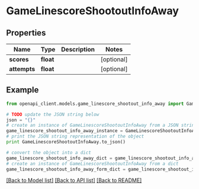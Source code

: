 # GameLinescoreShootoutInfoAway


## Properties

Name | Type | Description | Notes
------------ | ------------- | ------------- | -------------
**scores** | **float** |  | [optional] 
**attempts** | **float** |  | [optional] 

## Example

```python
from openapi_client.models.game_linescore_shootout_info_away import GameLinescoreShootoutInfoAway

# TODO update the JSON string below
json = "{}"
# create an instance of GameLinescoreShootoutInfoAway from a JSON string
game_linescore_shootout_info_away_instance = GameLinescoreShootoutInfoAway.from_json(json)
# print the JSON string representation of the object
print GameLinescoreShootoutInfoAway.to_json()

# convert the object into a dict
game_linescore_shootout_info_away_dict = game_linescore_shootout_info_away_instance.to_dict()
# create an instance of GameLinescoreShootoutInfoAway from a dict
game_linescore_shootout_info_away_form_dict = game_linescore_shootout_info_away.from_dict(game_linescore_shootout_info_away_dict)
```
[[Back to Model list]](../README.md#documentation-for-models) [[Back to API list]](../README.md#documentation-for-api-endpoints) [[Back to README]](../README.md)


